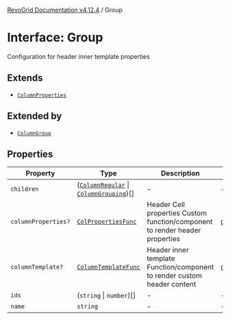 [RevoGrid Documentation v4.12.4](README.md) / Group

# Interface: Group

Configuration for header inner template properties

## Extends

- [`ColumnProperties`](Interface.ColumnProperties.md)

## Extended by

- [`ColumnGroup`](Interface.ColumnGroup.md)

## Properties

| Property | Type | Description | Inherited from | Defined in |
| ------ | ------ | ------ | ------ | ------ |
| `children` | ([`ColumnRegular`](Interface.ColumnRegular.md) \| [`ColumnGrouping`](TypeAlias.ColumnGrouping.md))[] | - | - | [src/store/dataSource/data.store.ts:22](https://github.com/revolist/revogrid/blob/648f56ecfc5430eb0184373ea33dd565a6a33bb9/src/store/dataSource/data.store.ts#L22) |
| `columnProperties?` | [`ColPropertiesFunc`](TypeAlias.ColPropertiesFunc.md) | Header Cell properties Custom function/component to render header properties | [`ColumnProperties`](Interface.ColumnProperties.md).`columnProperties` | [src/types/interfaces.ts:120](https://github.com/revolist/revogrid/blob/648f56ecfc5430eb0184373ea33dd565a6a33bb9/src/types/interfaces.ts#L120) |
| `columnTemplate?` | [`ColumnTemplateFunc`](TypeAlias.ColumnTemplateFunc.md) | Header inner template Function/component to render custom header content | [`ColumnProperties`](Interface.ColumnProperties.md).`columnTemplate` | [src/types/interfaces.ts:115](https://github.com/revolist/revogrid/blob/648f56ecfc5430eb0184373ea33dd565a6a33bb9/src/types/interfaces.ts#L115) |
| `ids` | (`string` \| `number`)[] | - | - | [src/store/dataSource/data.store.ts:24](https://github.com/revolist/revogrid/blob/648f56ecfc5430eb0184373ea33dd565a6a33bb9/src/store/dataSource/data.store.ts#L24) |
| `name` | `string` | - | - | [src/store/dataSource/data.store.ts:21](https://github.com/revolist/revogrid/blob/648f56ecfc5430eb0184373ea33dd565a6a33bb9/src/store/dataSource/data.store.ts#L21) |
